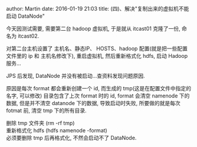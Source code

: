 author: Martin
date: 2016-01-19 21:03
title: (四)、解决"复制出来的虚拟机不能启动 DataNode"

今天因测试需要, 需要第二台 hadoop 虚拟机, 于是就从 itcast01 克隆了一份, 命名为 itcast02.

对第二台主机设置了 主机名、静态IP、 HOSTS、hadoop 配置(就是把一些配置文件里的 ip 和 主机名修改下), 重启虚拟机, 然后重新格式化 hdfs, 启动 Hadoop 服务…

JPS 后发现, DataNode 并没有被启动…查资料发现问题原因.

原因是每次 format 都会重新创建一个 id, 而生成的 tmp(这是在配置文件中指定的名字, 可以修改) 目录包含了上次 format 时的 id, format 会清空 namenode 下的数据, 但是并不清空 datanode 下的数据, 导致启动时失败, 所要做的就是每次 fotmat 前, 清空 tmp 下的所有目录.

删除 tmp 文件夹 (rm -rf tmp) <br>重新格式化 hdfs (hdfs namenode -format) <br>必须要删除 tmp 后再格式化, 不然会启动不了 DataNode.
